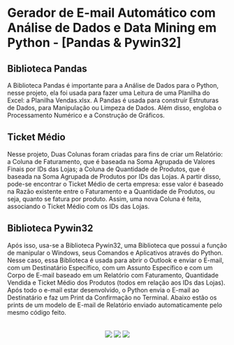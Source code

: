 # Gerador de E-mail Automático com Análise de Dados e Data Mining em Python - [Pandas &amp; Pywin32]
## Biblioteca Pandas
  A Biblioteca Pandas é importante para a Análise de Dados para o Python, nesse projeto, ela foi usada para fazer uma Leitura de uma Planilha do Excel: a Planilha Vendas.xlsx. A Pandas é usada para construir Estruturas de Dados, para Manipulação ou Limpeza de Dados. Além disso, engloba o Processamento Numérico e a Construção de Gráficos.
## Ticket Médio
   Nesse projeto, Duas Colunas foram criadas para fins de criar um Relatório: a Coluna de Faturamento, que é baseada na Soma Agrupada de Valores Finais por IDs das Lojas; a Coluna de Quantidade de Produtos, que é baseada na Soma Agrupada de Produtos por IDs das Lojas. A partir disso, pode-se encontrar o Ticket Médio de certa empresa: esse valor é baseado na Razão existente entre o Faturamento e a Quantidade de Produtos, ou seja, quanto se fatura por produto. Assim, uma nova Coluna é feita, associando o Ticket Médio com os IDs das Lojas.
## Biblioteca Pywin32
  Após isso, usa-se a Biblioteca Pywin32, uma Biblioteca que possui a função de manipular o Windows, seus Comandos e Aplicativos através do Python. Nesse caso, essa Biblioteca é usada para abrir o Outlook e enviar o E-mail, com um Destinatário Específico, com um Assunto Específico e com um Corpo de E-mail baseado em um Relatório com Faturamento, Quantidade Vendida e Ticket Médio dos Produtos (todos em relação aos IDs das Lojas). Após todo o e-mail estar desenvolvido, o Python envia o E-mail ao Destinatário e faz um Print da Confirmação no Terminal. Abaixo estão os prints de um modelo de E-mail de Relatório enviado automaticamente pelo mesmo código feito.
<div style="display: inline_block" align="center"><br>
  <img align="center" src="https://user-images.githubusercontent.com/112359793/210268114-699ef95c-19aa-4868-b933-1a00943559ff.png"/>
  <img align="center" src="https://user-images.githubusercontent.com/112359793/210268169-edb61894-2f27-42eb-866c-da9ab09e684e.png"/>
  <img align="center" src="https://user-images.githubusercontent.com/112359793/210268225-b021ebae-86d3-4e0a-a4a7-f4ac09d1ef19.png"/>
</div>
